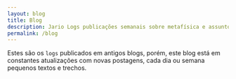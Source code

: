 ```yaml
---
layout: blog
title: Blog
description: Jario Logs publicações semanais sobre metafísica e assuntos da natureza.
permalink: /blog
---
```

Estes são os `logs` publicados em antigos blogs, porém, este blog está em constantes atualizações com novas postagens, cada dia ou semana pequenos textos e trechos.



